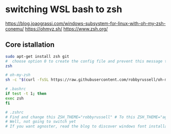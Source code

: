 # switching WSL bash to zsh

https://blog.joaograssi.com/windows-subsystem-for-linux-with-oh-my-zsh-conemu/
https://ohmyz.sh/
https://www.zsh.org/


## Core istallation

``` sh
sudo apt-get install zsh git
#  choose option 0 to create the config file and prevent this message to show again.
zsh

# oh-my-zsh
sh -c "$(curl -fsSL https://raw.githubusercontent.com/robbyrussell/oh-my-zsh/master/tools/install.sh)"

```

``` sh
# .bashrc
if test -t 1; then
exec zsh
fi
```

``` sh
# .zshrc
# Find and change this ZSH_THEME="robbyrussell" # To this ZSH_THEME="agnoster"
# Well, not going to switch yet
# If you want agnoster, read the blog to discover windows font installation
```

